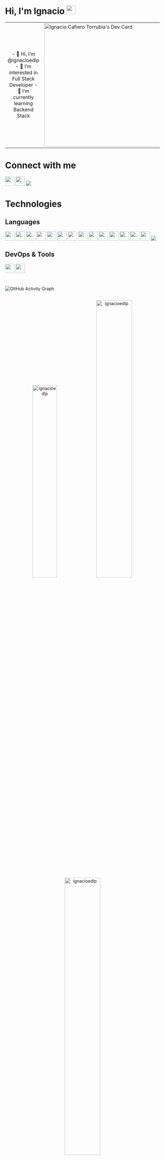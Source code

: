 # Hi, I'm Ignacio <img src="https://github.com/TheDudeThatCode/TheDudeThatCode/blob/master/Assets/Hi.gif" width="29px">
<table>
  <tr>
  <td align="center">
    - 👋 Hi, I’m @ignacioedlp 
    - 👀 I’m interested in Full Stack Developer
    - 🌱 I’m currently learning Backend Stack
  <td >
    <a href="https://app.daily.dev/Ignacioedlp"><img src="https://api.daily.dev/devcards/982211b5ab2b476392c7c66f7f91b05d.png?r=ggd" width="400" alt="Ignacio Cafiero Torrubia's Dev Card"/></a>
    </td>
  </tr>
</table>  
<!---
ignacioedlp/ignacioedlp is a ✨ special ✨ repository because its `README.md` (this file) appears on your GitHub profile.
You can click the Preview link to take a look at your changes.
--->

<div>
  <h1>Connect with me</h1>
  <a href="https://www.twitter.com/Tofidev/"><img width="30px" height="30px" src="https://cdn.jsdelivr.net/gh/devicons/devicon/icons/twitter/twitter-original.svg" /></a>
  <a href="https://www.linkedin.com/in/ignacio-cafiero-torrubia-743487216/"><img width="30px" height="30px" src="https://cdn.jsdelivr.net/gh/devicons/devicon/icons/linkedin/linkedin-original.svg" /></a>
  <a href="https://www.instagram.com/tofiedlp1/"><img src="https://img.icons8.com/fluency/30/000000/instagram-new.png"/></a>
</div>

<div>
  <h1>Technologies</h1>
  <div>
  <h2>Languages</h2>
    <img width="30px" height="30px" src="https://cdn.jsdelivr.net/gh/devicons/devicon/icons/javascript/javascript-original.svg" />
    <img width="30px" height="30px" src="https://cdn.jsdelivr.net/gh/devicons/devicon/icons/html5/html5-plain-wordmark.svg" />
    <img width="30px" height="30px" src="https://cdn.jsdelivr.net/gh/devicons/devicon/icons/css3/css3-plain.svg" />
    <img width="30px" height="30px" src="https://cdn.jsdelivr.net/gh/devicons/devicon/icons/nodejs/nodejs-original-wordmark.svg" />
    <img width="30px" height="30px" src="https://cdn.jsdelivr.net/gh/devicons/devicon/icons/nextjs/nextjs-original.svg" />
    <img width="30px" height="30px" src="https://cdn.jsdelivr.net/gh/devicons/devicon/icons/react/react-original-wordmark.svg" />
    <img width="30px" height="30px" src="https://cdn.jsdelivr.net/gh/devicons/devicon/icons/jquery/jquery-original-wordmark.svg" />
    <img width="30px" height="30px" src="https://cdn.jsdelivr.net/gh/devicons/devicon/icons/php/php-plain.svg" />
    <img width="30px" height="30px" src="https://cdn.jsdelivr.net/gh/devicons/devicon/icons/mysql/mysql-original.svg" />
    <img width="30px" height="30px" src="https://cdn.jsdelivr.net/gh/devicons/devicon/icons/mongodb/mongodb-plain-wordmark.svg" />
    <img width="30px" height="30px" src="https://cdn.jsdelivr.net/gh/devicons/devicon/icons/postgresql/postgresql-plain-wordmark.svg" />
    <img width="30px" height="30px" src="https://cdn.jsdelivr.net/gh/devicons/devicon/icons/laravel/laravel-plain-wordmark.svg" />
    <img width="30px" height="30px" src="https://cdn.jsdelivr.net/gh/devicons/devicon/icons/tailwindcss/tailwindcss-plain.svg" />
    <img width="30px" height="30px" src="https://cdn.jsdelivr.net/gh/devicons/devicon/icons/bootstrap/bootstrap-original.svg" />
    <img src="https://img.icons8.com/ios/30/000000/solidity.png"/>
  </div>
  <div>
  <h2>DevOps & Tools</h2>
    <img width="30px" height="30px" src="https://cdn.jsdelivr.net/gh/devicons/devicon/icons/git/git-plain.svg" />
    <img width="30px" height="30px" src="https://cdn.jsdelivr.net/gh/devicons/devicon/icons/visualstudio/visualstudio-plain.svg" />
  </div>
</div>


# 
![GitHub Activity Graph](https://activity-graph.herokuapp.com/graph?username=ignacioedlp&theme=dracula&hide_border=true)


##
<p align="center">
<img width="40%" src="https://github-readme-stats.vercel.app/api/top-langs?username=ignacioedlp&show_icons=true&theme=dracula&title_color=ff8000&text_color=ffffff&bg_color=6a6a6a&locale=en&layout=compact&hide_border=true" alt="ignacioedlp" />
<img width="48%" src="https://github-readme-stats.vercel.app/api?username=ignacioedlp&show_icons=true&theme=dracula&title_color=ff8000&text_color=ffffff&bg_color=6a6a6a&locale=en&hide_border=true" alt="ignacioedlp" />
<img width="48%" src="https://github-readme-streak-stats.herokuapp.com/?user=ignacioedlp&theme=highcontrast&hide_border=true" alt="ignacioedlp" />
</p>





